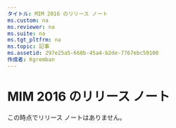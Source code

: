 ```yaml
---
タイトル: MIM 2016 のリリース ノート
ms.custom: na
ms.reviewer: na
ms.suite: na
ms.tgt_pltfrm: na
ms.topic: 記事
ms.assetid: 297e25a5-668b-45a4-b2de-7767ebc59100
作成者: Kgremban
---
```

# MIM 2016 のリリース ノート
この時点でリリース ノートはありません。

<!--HONumber=Mar16_HO1-->


